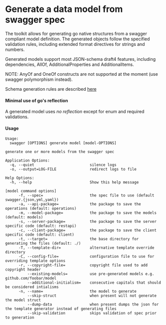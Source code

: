 # Generate a data model from swagger spec

The toolkit allows for generating go native structures from a swagger compliant model definition.
The generated objects follow the specified validation rules, including extended format directives for strings and numbers.

Generated models support most JSON-schema draft4 features, including dependencies, AllOf, AdditionalProperties and AdditionalItems.

NOTE: AnyOf and OneOf constructs are not supported at the moment (use swagger polymorphism instead).

Schema generation rules are described [here](../use/schemas.md)

#### Minimal use of go's reflection

A generated model uses _no reflection_ except for enum and required validations.

#### Usage

```
Usage:
  swagger [OPTIONS] generate model [model-OPTIONS]

generate one or more models from the swagger spec

Application Options:
  -q, --quiet                         silence logs
  -o, --output=LOG-FILE               redirect logs to file

Help Options:
  -h, --help                          Show this help message

[model command options]
      -f, --spec=                     the spec file to use (default swagger.{json,yml,yaml})
      -a, --api-package=              the package to save the operations (default: operations)
      -m, --model-package=            the package to save the models (default: models)
      -s, --server-package=           the package to save the server specific code (default: restapi)
      -c, --client-package=           the package to save the client specific code (default: client)
      -t, --target=                   the base directory for generating the files (default: ./)
      -T, --template-dir=             alternative template override directory
      -C, --config-file=              configuration file to use for overriding template options
      -r, --copyright-file=           copyright file used to add copyright header
          --existing-models=          use pre-generated models e.g. github.com/foobar/model
          --additional-initialism=    consecutive capitals that should be considered intialisms
      -n, --name=                     the model to generate
          --skip-struct               when present will not generate the model struct
          --dump-data                 when present dumps the json for the template generator instead of generating files
          --skip-validation           skips validation of spec prior to generation
```


